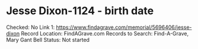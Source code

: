 # Jesse Dixon-1124 - birth date

Checked: No
Link 1: https://www.findagrave.com/memorial/5696406/jesse-dixon
Record Location: FindAGrave.com
Records to Search: Find-A-Grave, Mary Gant Bell
Status: Not started